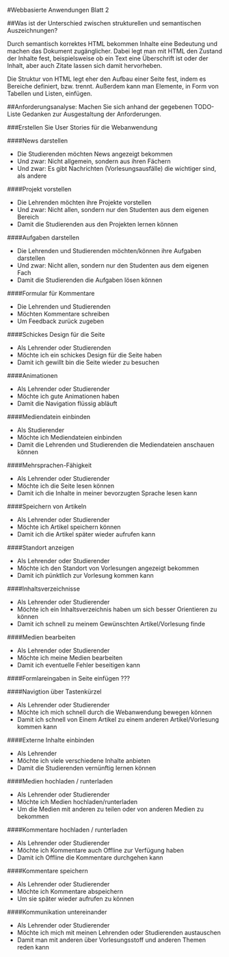 #Webbasierte Anwendungen Blatt 2

##Was ist der Unterschied  zwischen strukturellen und semantischen Auszeichnungen?

Durch semantisch korrektes HTML bekommen Inhalte eine Bedeutung und machen das Dokument zugänglicher. Dabei legt man mit HTML den Zustand der Inhalte fest, beispielsweise ob ein Text eine Überschrift ist oder der Inhalt,  aber auch Zitate lassen sich damit hervorheben.

Die Struktur von HTML legt eher den Aufbau einer Seite fest, indem es Bereiche definiert, bzw. trennt. Außerdem kann man Elemente, in Form von Tabellen und Listen, einfügen.

##Anforderungsanalyse: Machen Sie sich anhand der gegebenen TODO-Liste Gedanken zur Ausgestaltung der Anforderungen.

###Erstellen Sie User Stories für die Webanwendung

####News darstellen
- Die Studierenden möchten News angezeigt bekommen
- Und zwar: Nicht allgemein, sondern aus ihren Fächern
- Und zwar: Es gibt Nachrichten (Vorlesungsausfälle) die wichtiger sind, als andere

####Projekt vorstellen
- Die Lehrenden möchten ihre Projekte vorstellen
- Und zwar: Nicht allen, sondern nur den Studenten aus dem eigenen Bereich
- Damit die Studierenden aus den Projekten lernen können

####Aufgaben darstellen
- Die Lehrenden und Studierenden möchten/können ihre Aufgaben darstellen
- Und zwar: Nicht allen, sondern nur den Studenten aus dem eigenen Fach
- Damit die Studierenden die Aufgaben lösen können

####Formular für Kommentare
- Die Lehrenden und Studierenden
- Möchten Kommentare schreiben
- Um Feedback zurück zugeben

####Schickes Design für die Seite
- Als Lehrender oder Studierenden
- Möchte ich ein schickes Design für die Seite haben
- Damit ich gewillt bin die Seite wieder zu besuchen

####Animationen
- Als Lehrender oder Studierender
- Möchte ich gute Animationen haben
- Damit die Navigation flüssig abläuft

####Mediendatein einbinden
- Als Studierender
- Möchte ich Mediendateien einbinden
- Damit die Lehrenden und Studierenden die Mediendateien anschauen können

####Mehrsprachen-Fähigkeit
- Als Lehrender oder Studierender
- Möchte ich die Seite lesen können
- Damit ich die Inhalte in meiner bevorzugten Sprache lesen kann

####Speichern von Artikeln
- Als Lehrender oder Studierender
- Möchte ich Artikel speichern können
- Damit ich die Artikel später wieder aufrufen kann

####Standort anzeigen
- Als Lehrender oder Studierender
- Möchte ich den Standort von Vorlesungen angezeigt bekommen
- Damit ich pünktlich zur Vorlesung kommen kann

####Inhaltsverzeichnisse
- Als Lehrender oder Studierender
- Möchte ich ein Inhaltsverzeichnis haben um sich besser Orientieren zu können
- Damit ich schnell zu meinem Gewünschten Artikel/Vorlesung finde

####Medien bearbeiten
- Als Lehrender oder Studierender
- Möchte ich meine Medien bearbeiten
- Damit ich eventuelle Fehler beseitigen kann

####Formlareingaben in Seite einfügen ???

####Navigtion über Tastenkürzel
- Als Lehrender oder Studierender
- Möchte ich mich schnell durch die Webanwendung bewegen können
- Damit ich schnell von Einem Artikel zu einem anderen Artikel/Vorlesung kommen kann

####Externe Inhalte einbinden
- Als Lehrender
- Möchte ich viele verschiedene Inhalte anbieten
- Damit die Studierenden vernünftig lernen können

####Medien hochladen / runterladen
- Als Lehrender oder Studierender
- Möchte ich Medien hochladen/runterladen
- Um die Medien mit anderen zu teilen oder von anderen Medien zu bekommen

####Kommentare hochladen / runterladen
- Als Lehrender oder Studierender
- Möchte ich Kommentare auch Offline zur Verfügung haben
- Damit ich Offline die Kommentare durchgehen kann

####Kommentare speichern
- Als Lehrender oder Studierender
- Möchte ich Kommentare abspeichern
- Um sie später wieder aufrufen zu können

####Kommunikation untereinander
- Als Lehrender oder Studierender
- Möchte ich mich mit meinen Lehrenden oder Studierenden austauschen
- Damit man mit anderen über Vorlesungsstoff und anderen Themen reden kann


